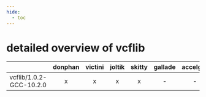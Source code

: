 ```yaml
---
hide:
  - toc
---
```


detailed overview of vcflib
===========================

| |donphan|victini|joltik|skitty|gallade|accelgor|swalot|doduo|
| :---: | :---: | :---: | :---: | :---: | :---: | :---: | :---: | :---: |
|vcflib/1.0.2-GCC-10.2.0|x|x|x|x|-|-|x|x|

